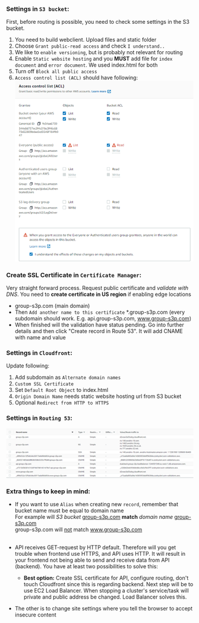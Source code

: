 ### Settings in `S3 bucket`:
First, before routing is possible, you need to check some settings in the S3 bucket.
1) You need to build webclient. Upload files and static folder
2) Choose `Grant public-read access` and check `I understand..`
3) We like to `enable versioning`, but is probably not relevant for routing
4) Enable `Static website hosting` and you <b>MUST</b> add file for `index document` and `error document`. We used index.html for both
5) Turn off `Block all public access`
6) `Access control list (ACL)` should have following: ![img.png](img.png)


### Create SSL Certificate in `Certificate Manager`:
Very straight forward process. Request public certificate and <em>validate with DNS</em>.
You need to <b>create certificate in US region</b> if enabling edge locations
* group-s3p.com (main domain)
* Then `Add another name to this certificate` *.group-s3p.com (every subdomain should work. E.g. api.group-s3p.com, www.group-s3p.com)
* When finished will the validation have status pending. Go into further details and then click "Create record in Route 53". It will add CNAME with name and value

### Settings in `Cloudfront`:
Update following:
1) Add subdomain as `Alternate domain names`
2) `Custom SSL Certificate`
3) Set `Default Root Object` to index.html
4) `Origin Domain Name` needs static website hosting url from S3 bucket
5) Optional `Redirect from HTTP to HTTPS`

### Settings in `Routing 53`:
![img_3.png](img_3.png)

### Extra things to keep in mind:
- If you want to use `Alias` when creating new `record`, remember that bucket name must be equal to domain name<br>
  For example will <em>S3 bucket</em> <u>group-s3p.com</u> <b>match</b> <em>domain name</em> <u>group-s3p.com</u><br>
  group-s3p.com will <u>not</u> match www.group-s3p.com <br>
  </br>
- API receives GET-request by HTTP default. Therefore will you get trouble when frontend use HTTPS, and API uses HTTP. 
It will result in your frontend not being able to send and receive data from API (backend).
  You have at least two possibilities to solve this:
  - <b>Best option:</b> Create SSL certificate for API, configure routing, don't touch Cloudfront since this is regarding backend. 
    Next step will be to use EC2 Load Balancer. When stopping a cluster's service/task will private and public address be changed. Load Balancer solves this.
    
- The other is to change site settings where you tell the browser to accept insecure content
    
